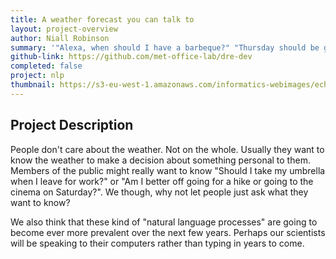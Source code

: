 ```yaml
---
title: A weather forecast you can talk to
layout: project-overview
author: Niall Robinson
summary: '"Alexa, when should I have a barbeque?" "Thursday should be great for a barbequeue!"'
github-link: https://github.com/met-office-lab/dre-dev
completed: false
project: nlp
thumbnail: https://s3-eu-west-1.amazonaws.com/informatics-webimages/echo.jpg
---
```


## Project Description
People don't care about the weather. Not on the whole. Usually they want to know the weather to make a decision about something personal to them. Members of the public might really want to know "Should I take my umbrella when I leave for work?" or "Am I better off going for a hike or going to the cinema on Saturday?". We though, why not let people just ask what they want to know?

We also think that these kind of "natural language processes" are going to become ever more prevalent over the next few years. Perhaps our scientists will be speaking to their computers rather than typing in years to come.
